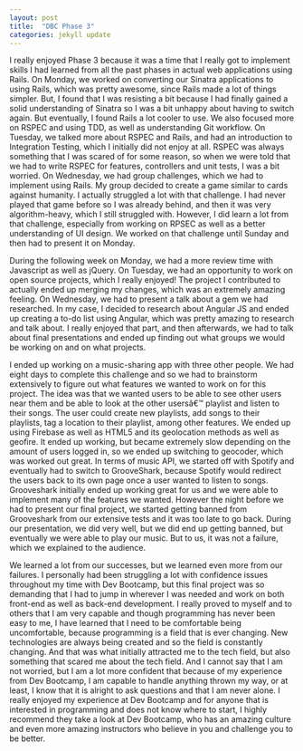 ```yaml
---
layout: post
title:  "DBC Phase 3"
categories: jekyll update
---
```

I really enjoyed Phase 3 because it was a time that I really got to implement skills I had learned from all the past phases in actual web applications using Rails. On Monday, we worked on converting our Sinatra applications to using Rails, which was pretty awesome, since Rails made a lot of things simpler. But, I found that I was resisting a bit because I had finally gained a solid understanding of Sinatra so I was a bit unhappy about having to switch again. But eventually, I found Rails a lot cooler to use. We also focused more on RSPEC and using TDD, as well as understanding Git workflow. On Tuesday, we talked more about RSPEC and Rails, and had an introduction to Integration Testing, which I initially did not enjoy at all. RSPEC was always something that I was scared of for some reason, so when we were told that we had to write RSPEC for features, controllers and unit tests, I was a bit worried. On Wednesday, we had group challenges, which we had to implement using Rails. My group decided to create a game similar to cards against humanity. I actually struggled a lot with that challenge. I had never played that game before so I was already behind, and then it was very algorithm-heavy, which I still struggled with. However, I did learn a lot from that challenge, especially from working on RPSEC as well as a better understanding of UI design. We worked on that challenge until Sunday and then had to present it on Monday.

During the following week on Monday, we had a more review time with Javascript as well as jQuery. On Tuesday, we had an opportunity to work on open source projects, which I really enjoyed! The project I contributed to actually ended up merging my changes, which was an extremely amazing feeling. On Wednesday, we had to present a talk about a gem we had researched. In my case, I decided to research about Angular JS and ended up creating a to-do list using Angular, which was pretty amazing to research and talk about. I really enjoyed that part, and then afterwards, we had to talk about final presentations and ended up finding out what groups we would be working on and on what projects.

I ended up working on a music-sharing app with three other people. We had eight days to complete this challenge and so we had to brainstorm extensively to figure out what features we wanted to work on for this project. The idea was that we wanted users to be able to see other users near them and be able to look at the other usersâ€™ playlist and listen to their songs. The user could create new playlists, add songs to their playlists, tag a location to their playlist, among other features. We ended up using Firebase as well as HTML5 and its geolocation methods as well as geofire. It ended up working, but became extremely slow depending on the amount of users logged in, so we ended up switching to geocoder, which was worked out great. In terms of music API, we started off with Spotify and eventually had to switch to GrooveShark, because Spotify would redirect the users back to its own page once a user wanted to listen to songs. Grooveshark initially ended up working great for us and we were able to implement many of the features we wanted. However the night before we had to present our final project, we started getting banned from Grooveshark from our extensive tests and it was too late to go back. During our presentation, we did very well, but we did end up getting banned, but eventually we were able to play our music. But to us, it was not a failure, which we explained to the audience.

We learned a lot from our successes, but we learned even more from our failures. I personally had been struggling a lot with confidence issues throughout my time with Dev Bootcamp, but this final project was so demanding that I had to jump in wherever I was needed and work on both front-end as well as back-end development. I really proved to myself and to others that I am very capable and though programming has never been easy to me, I have learned that I need to be comfortable being uncomfortable, because programming is a field that is ever changing. New technologies are always being created and so the field is constantly changing. And that was what initially attracted me to the tech field, but also something that scared me about the tech field. And I cannot say that I am not worried, but I am a lot more confident that because of my experience from Dev Bootcamp, I am capable to handle anything thrown my way, or at least, I know that it is alright to ask questions and that I am never alone. I really enjoyed my experience at Dev Bootcamp and for anyone that is interested in programming and does not know where to start, I highly recommend they take a look at Dev Bootcamp, who has an amazing culture and even more amazing instructors who believe in you and challenge you to be better.